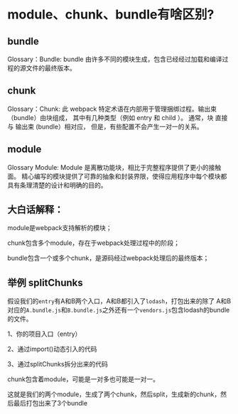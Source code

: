 # module、chunk、bundle有啥区别?

## bundle
Glossary：Bundle: bundle 由许多不同的模块生成，包含已经经过加载和编译过程的源文件的最终版本。

## chunk
   
Glossary：Chunk: 此 webpack 特定术语在内部用于管理捆绑过程。输出束（bundle）由块组成，
其中有几种类型（例如 entry 和 child ）。
通常，块 直接与 输出束 (bundle）相对应，
但是，有些配置不会产生一对一的关系。

## module
Glossary Module: Module 
是离散功能块，相比于完整程序提供了更小的接触面。
精心编写的模块提供了可靠的抽象和封装界限，使得应用程序中每个模块都具有条理清楚的设计和明确的目的。


## 大白话解释：
module是webpack支持解析的模块；

chunk包含多个module，存在于webpack处理过程中的阶段；

bundle包含一个或多个chunk，是源码经过webpack处理后的最终版本；


## 举例 splitChunks

假设我们的`entry`有A和B两个入口，A和B都引入了`lodash`，打包出来的除了
A和B对应的`A.bundle.js`和`B.bundle.js`之外还有一个`vendors.js`包含lodash的bundle的文件。

1、你的项目入口（entry）

2、通过import()动态引入的代码

3、通过splitChunks拆分出来的代码

chunk包含着module，可能是一对多也可能是一对一。

这就是我们的两个module，生成了两个chunk，然后split，生成新的chunk，然后最后打包出来了3个bundle
